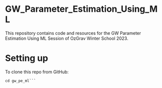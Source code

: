# GW_Parameter_Estimation_Using_ML
This repository contains code and resources for the GW Parameter Estimation Using ML Session of OzGrav Winter School 2023.

# Setting up
To clone this repo from GitHub:

```git clone git@github.com:cchatterjee/gw_pe_ml.git
cd gw_pe_ml```
